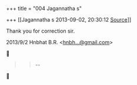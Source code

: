 +++
title = "004 Jagannatha s"

+++
[[Jagannatha s	2013-09-02, 20:30:12 [Source](https://groups.google.com/g/samskrita/c/9-h85XzPr90)]]



Thank you for correction sir.

  

  
  

2013/9/2 Hnbhat B.R. \<[hnbh...@gmail.com]()\>  



> 
> > 
> > --  
> > 
> > 



